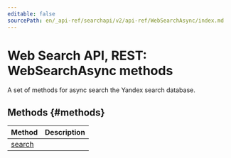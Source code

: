```yaml
---
editable: false
sourcePath: en/_api-ref/searchapi/v2/api-ref/WebSearchAsync/index.md
---
```


# Web Search API, REST: WebSearchAsync methods
A set of methods for async search the Yandex search database.

## Methods {#methods}
Method | Description
--- | ---
[search](search.md) | 